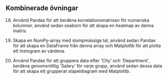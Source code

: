 ## Kombinerade övningar

18. Använd Pandas för att beräkna korrelationsmatrisen för numeriska kolumner, använd sedan seaborn för att skapa en heatmap av denna matris.

19. Skapa en NumPy-array med slumpmässiga tal, använd sedan Pandas för att skapa en DataFrame från denna array och Matplotlib för att plotta ett histogram av värdena.

20. Använd Pandas för att gruppera data efter 'City' och 'Department', beräkna genomsnittlig 'Salary' för varje grupp, använd sedan dessa data för att skapa ett grupperat stapeldiagram med Matplotlib.